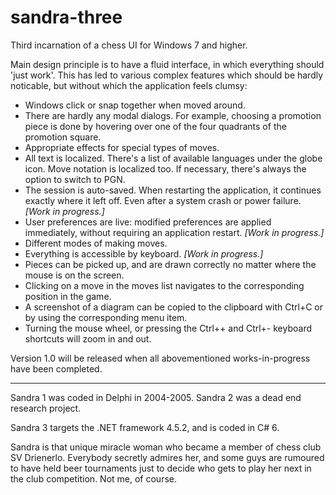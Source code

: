 # sandra-three
Third incarnation of a chess UI for Windows 7 and higher.

Main design principle is to have a fluid interface, in which everything should 'just work'. This has led to various complex features which should be hardly noticable, but without which the application feels clumsy:

* Windows click or snap together when moved around.
* There are hardly any modal dialogs. For example, choosing a promotion piece is done by hovering over one of the four quadrants of the promotion square.
* Appropriate effects for special types of moves.
* All text is localized. There's a list of available languages under the globe icon. Move notation is localized too. If necessary, there's always the option to switch to PGN.
* The session is auto-saved. When restarting the application, it continues exactly where it left off. Even after a system crash or power failure. *[Work in progress.]*
* User preferences are live: modified preferences are applied immediately, without requiring an application restart. *[Work in progress.]*
* Different modes of making moves.
* Everything is accessible by keyboard. *[Work in progress.]*
* Pieces can be picked up, and are drawn correctly no matter where the mouse is on the screen.
* Clicking on a move in the moves list navigates to the corresponding position in the game.
* A screenshot of a diagram can be copied to the clipboard with Ctrl+C or by using the corresponding menu item.
* Turning the mouse wheel, or pressing the Ctrl++ and Ctrl+- keyboard shortcuts will zoom in and out.

Version 1.0 will be released when all abovementioned works-in-progress have been completed.

***

Sandra 1 was coded in Delphi in 2004-2005.
Sandra 2 was a dead end research project.

Sandra 3 targets the .NET framework 4.5.2, and is coded in C# 6.

Sandra is that unique miracle woman who became a member of chess club SV Drienerlo. Everybody secretly admires her, and some guys are rumoured to have held beer tournaments just to decide who gets to play her next in the club competition. Not me, of course.
